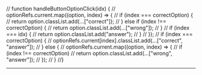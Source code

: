 // function handleButtonOptionClick(idx) {
// optionRefs.current.map((option, index) => {
// if (index === correctOption) {
// return option.classList.add(...["correct"]);
// } else if (index !== correctOption) {
// return option.classList.add(...["wrong"]);
// }
// if (index === idx) {
// return option.classList.add("answer");
// }
// });
// if (index === correctOption) {
// optionRefs.current[index].classList.add(...["correct", "answer"]);
// } else {
// optionRefs.current.map((option, index) => {
// if (index !== correctOption)
// return option.classList.add(...["wrong", "answer"]);
// });
// }
//}

---
